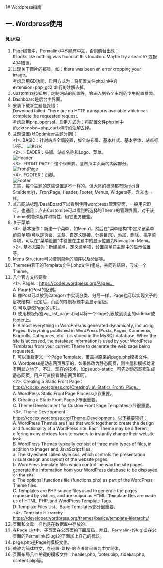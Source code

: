 1# Wordpress指南
## 一. Wordpress使用
### 知识点
1. Page编辑中，Permalink中不能有中文，否则前台出现：  
It looks like nothing was found at this location. Maybe try a search?
或报404错误。
2. 出现关于图片的报错，如：there was been an error cropping your image。  
考虑启用GD功能，启用方式为：将配置文件php.ini中的extension=php_gd2.dll行的注解去掉。
3. Customize按钮用于定制网站的配置等，会进入到各个主题的专用配置页面。
4. Dashboard是后台主界面。
5. 安装下载新主题是报错：  
Download failed. There are no HTTP transports available which can complete the requested request.  
考虑启用php_openssl，启用方式为：将配置文件php.ini中的;extension=php_curl.dll行的注解去掉。
6. 主题设置(以Optimizer主题为例)：  
<1>. BASIC：针对站点全局设置，如全站布局、基本样式、基本字体、站点标识等。
![Basic](http://i.imgur.com/WKTWD1R.jpg)  
<2>. HEADER：头部、站点名称和Logo、菜单。  
![Header](http://i.imgur.com/rsmB1w6.jpg)  
<3>. FRONT PAGE：这个很重要，是首页主页面的内容部分。  
![FrontPage](http://i.imgur.com/E4Tiak5.jpg)  
<4>. FOOTER：页脚。  
![Footer](http://i.imgur.com/OWKDrRx.jpg)  
其实，每个主题的这些设置是不一样的。但大体的概念都有Basic(含SiteIdentiy)，FrontPage, Header, Footer, Menus, Widgets等，含义也一样。
7. 点击网站标题/DashBoard可以看到使用wordpress管理界面，一般用它即可，也通用；点击Customize可以看到所选择的Theme的管理界面，对于该Theme的特殊组件和特性，用它更方便些。  
8. 关于菜单  
<1>. 基本操作：新建一个菜单，如Menu1，然后在"菜单结构"中定义该菜单的菜单项(可以是页面、文章、自定义链接、分类目录)，添加、删除、排序菜单项，可以在"菜单设置"中设置在主题中的显示位置为Naviagtion Menu。  
<2>. 基本思路为：新建菜单，定义菜单项，设置菜单在主题中的显示位置等。
9. Menu Structure可以控制菜单的顺序以及分层等。
10. Theme由若干的Template文件(.php文件)组成，共同的结果，形成一个Theme。
11. 几个官方文档要看：  
<1>. Pages：https://codex.wordpress.org/Pages。  
A. Page和Post的区别。  
B. 像Post可以放到Category中实现分类、分层一样，Page也可以实现父子的层次结构，设定后，页面的导航标题中会显示层级。  
C. 可以更改Page的URL。  
D. 使用模板标签wp\_list\_pages()可以将一个Page列表放到页面的sidebar或footer上。  
E. Almost everything in WordPress is generated dynamically, including Pages. Everything published in WordPress (Posts, Pages, Comments, Blogrolls, Categories, etc...) is stored in the MySQL database. When the site is accessed, the database information is used by your WordPress Templates from your current Theme to generate the web page being requested.  
F. 可以重新定义一个Page Template，覆盖掉原来的page.php模板文件。  
G. Wordpress是动态网页展示的，如果修改为静态网页，则主题和模板就没有用武之地了，不过，现在的技术，如pseudo-static，可先对动态网页生成静态网页，用户可直接看静态网页即可。  
<2>. Creating a Static Front Page：https://codex.wordpress.org/Creating\_a\_Static\_Front\_Page。  
A. WordPress Static Front Page Process小节重要。  
B. Creating a Static Front Page小节很重要。  
C. Theme Development for Custom Front Page Templates小节很重要。  
<3>. Theme Development：https://codex.wordpress.org/Theme_Development。以下摘要较好：  
A. WordPress Themes are files that work together to create the design and functionality of a WordPress site. Each Theme may be different, offering many choices for site owners to instantly change their website look.  
B. WordPress Themes typically consist of three main types of files, in addition to images and JavaScript files.  
a. The stylesheet called style.css, which controls the presentation (visual design and layout) of the website pages.  
b. WordPress template files which control the way the site pages generate the information from your WordPress database to be displayed on the site.  
c. The optional functions file (functions.php) as part of the WordPress Theme files.  
C. Templates are PHP source files used to generate the pages requested by visitors, and are output as HTML. Template files are made up of HTML, PHP, and WordPress Template Tags.  
D. Template Files List、Basic Templates部分很重要。  
<4>. Template Hierarchy：https://developer.wordpress.org/themes/basics/template-hierarchy/
12. 页面和文章一样也是在数据库中存放的。
13. 在Page List中，子页面在父页面的下面层级，并且，Permalink(Slug)会在父页面的Permalink(Slug)的下面加上自己的标识。
14. page.php是Page的模板文件。
15. 修改为简体中文，在设置-常规-站点语言设置为中文简体。
16. 页面布局几个关键的模板文件：header.php, footer.php, sidebar.php, content.php等。


